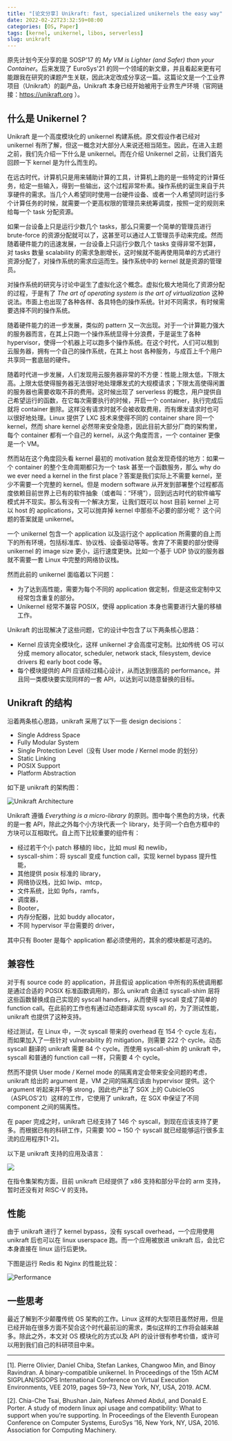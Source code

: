 ```yaml
---
title: "[论文分享] Unikraft: fast, specialized unikernels the easy way"
date: 2022-02-22T23:32:59+08:00
categories: [OS, Paper]
tags: [kernel, unikernel, libos, serverless]
slug: unikraft
---
```


原先计划今天分享的是 SOSP'17 的 *My VM is Lighter (and Safer) than your Container*。后来发现了 EuroSys'21 的同一个领域的新文章，并且看起来更有可能跟我在研究的课题产生关联，因此决定改成分享这一篇。这篇论文是一个工业界项目（Unikraft）的副产品，Unikraft 本身已经开始被用于业界生产环境（官网链接：https://unikraft.org ）。

## 什么是 Unikernel？

Unikraft 是一个高度模块化的 unikernel 构建系统。原文假设作者已经对 unikernel 有所了解，但这一概念对大部分人来说还相当陌生。因此，在进入主题之前，我们先介绍一下什么是 unikernel。而在介绍 Unikernel 之前，让我们首先回顾一下 kernel 是为什么而生的。

在远古时代，计算机只是用来辅助计算的工具，计算机上跑的是一些特定的计算任务，给定一些输入，得到一些输出，这个过程非常朴素。操作系统的诞生来自于共享硬件的需求。当几个人希望同时使用一台硬件设备、或者一个人希望同时运行多个计算任务的时候，就需要一个更高权限的管理员来统筹调度，按照一定的规则来给每一个 task 分配资源。

如果一台设备上只是运行少数几个 tasks，那么只需要一个简单的管理员进行 brute-force 的资源分配就可以了，这甚至可以通过人工管理员手动来完成。然而随着硬件能力的迅速发展，一台设备上只运行少数几个 tasks 变得非常不划算，对 tasks 数量 scalability 的需求急剧增长，这时候就不能再使用简单的方式进行资源分配了，对操作系统的需求应运而生。操作系统中的 kernel 就是资源的管理员。

对操作系统的研究与讨论中诞生了虚拟化这个概念。虚拟化极大地简化了资源分配的过程，于是有了 *The art of operating system is the art of virtualization* 这种说法。市面上也出现了各种各样、各具特色的操作系统。针对不同需求，有时候需要选择不同的操作系统。

随着硬件能力的进一步发展，类似的 pattern 又一次出现。对于一个计算能力强大的服务器而言，在其上只跑一个操作系统显得十分浪费，于是诞生了各种 hypervisor，使得一个机器上可以跑多个操作系统。在这个时代，人们可以租到云服务器，拥有一个自己的操作系统，在其上 host 各种服务，与成百上千个用户共享同一套底层的硬件。

随着时代进一步发展，人们发现用云服务器非常的不方便：性能上限太低，下限太高。上限太低使得服务器无法很好地处理爆发式的大规模请求；下限太高使得闲置的服务器也需要收取不菲的费用。这时候出现了 serverless 的概念，用户提供自己希望运行的函数，在它每次需要执行的时候，开启一个 container，执行完成后就将 container 删除。这样没有请求时就不会被收取费用，而有爆发请求时也可以很好地处理。Linux 提供了 LXC 技术来使得不同的 container share 同一个 kernel，然而 share kernel 必然带来安全隐患，因此目前大部分厂商的架构里，每个 container 都有一个自己的 kernel，从这个角度而言，一个 container 更像是一个 VM。

然而站在这个角度回头看 kernel 最初的 motivation 就会发现奇怪的地方：如果一个 container 的整个生命周期都只为一个 task 甚至一个函数服务，那么 why do we ever need a kernel in the first place？答案是我们实际上不需要 kernel，至少不需要一个完整的 kernel。但是 modern software 从开发到部署整个过程都高度依赖目前世界上已有的软件抽象（或者叫：“环境”），回到远古时代的软件编写模式并不现实。那么有没有一个解决方案，让我们既可以 host 目前 kernel 上可以 host 的 applications，又可以抛弃掉 kernel 中那些不必要的部分呢？ 这个问题的答案就是 unikernel。

一个 unikernel 包含一个 application 以及运行这个 application 所需要的自上而下的所有环境，包括标准库、协议栈、设备驱动等等。舍弃了不需要的部分使得 unikernel 的 image size 更小，运行速度更快。比如一个基于 UDP 协议的服务器就不需要一套 Linux 中完整的网络协议栈。

然而此前的 unikernel 面临着以下问题：

- 为了达到高性能，需要为每个不同的 application 做定制，但是这些定制中又经常包含重复的部分。
- Unikernel 经常不兼容 POSIX，使得 application 本身也需要进行大量的移植工作。

Unikraft 的出现解决了这些问题，它的设计中包含了以下两条核心思路：

- Kernel 应该完全模块化，这样 unikernel 才会高度可定制。比如传统 OS 可以分成 memory allocator, scheduler, network stack, filesystem, device drivers 和 early boot code 等。
- 每个模块提供的 API 应该经过精心设计，从而达到很高的 performance。并且同一类模块要实现同样的一套 API，以达到可以随意替换的目标。

## Unikraft 的结构

沿着两条核心思路，unikraft 采用了以下一些 design decisions：

- Single Address Space
- Fully Modular System
- Single Protection Level（没有 User mode / Kernel mode 的划分）
- Static Linking
- POSIX Support
- Platform Abstraction

如下是 unikraft 的架构图：

![Unikraft Architecture](arch.png)

Unikraft 遵循 *Everything is a micro-library* 的原则。图中每个黑色的方块，代表的是一套 API，除此之外每个小方块代表一个 library，处于同一个白色方框中的方块可以互相取代。自上而下比较重要的组件有：

- 经过若干个小 patch 移植的 libc，比如 musl 和 newlib，
- syscall-shim：将 syscall 变成 function call，实现 kernel bypass 提升性能，
- 其他提供 posix 标准的 library，
- 网络协议栈，比如 lwip、mtcp，
- 文件系统，比如 9pfs，ramfs，
- 调度器，
- Booter，
- 内存分配器，比如 buddy allocator，
- 不同 hypervisor 平台需要的 driver，

其中只有 Booter 是每个 application 都必须使用的，其余的模块都是可选的。

## 兼容性

对于有 source code 的 application，并且假设 application 中所有的系统调用都是通过合适的 POSIX 标准函数调用的，那么 unikraft 会通过 syscall-shim 层将这些函数替换成自己实现的 syscall handlers，从而使得 syscall 变成了简单的 function call。在此前的工作也有通过动态翻译实现 syscall 的，为了测试性能，unikraft 也提供了这种支持。

经过测试，在 Linux 中，一次 syscall 带来的 overhead 在 154 个 cycle 左右，而如果加入了一些针对 vulnerability 的 mitigation，则需要 222 个 cycle。动态 syscall 翻译的 unikraft 需要 84 个 cycle。而使用 syscall-shim 的 unikraft 中，syscall 和普通的 function call 一样，只需要 4 个 cycle。

然而不提供 User mode / Kernel mode 的隔离肯定会带来安全问题的考虑，unikraft 给出的 argument 是，VM 之间的隔离应该由 hypervisor 提供。这个 argument 听起来并不够 strong，因此也产出了 SGX 上的 CubicleOS（ASPLOS'21）这样的工作，它使用了 unikraft，在 SGX 中保证了不同 component 之间的隔离性。

在 paper 完成之时，unikraft 已经支持了 146 个 syscall，到现在应该支持了更多。而根据已有的科研工作，只需要 100 ~ 150 个 syscall 就已经能够运行很多主流的应用程序[1-2]。

以下是 unikraft 支持的应用及语言：

![](supported.png)

在指令集架构方面，目前 unikraft 已经提供了 x86 支持和部分平台的 arm 支持，暂时还没有对 RISC-V 的支持。

## 性能

由于 unikraft 进行了 kernel bypass，没有 syscall overhead，一个应用使用 unikraft 后也可以在 linux userspace 跑。而一个应用被放进 unikraft 后，会比它本身直接在 linux 运行后更快。

下图是运行 Redis 和 Nginx 的性能比较：

![Performance](perf.png)

## 一些思考

最近了解到不少颠覆传统 OS 架构的工作。Linux 这样的大型项目虽然好用，但是已经开始在很多方面不契合这个时代最前沿的需求，类似这样的工作将会越来越多。除此之外，本文对 OS 模块化的方式以及 API 的设计很有参考价值，或许可以用到我们自己的科研项目中来。

---

[1]. Pierre Olivier, Daniel Chiba, Stefan Lankes, Changwoo Min, and Binoy Ravindran. A binary-compatible unikernel. In Proceedings of the 15th ACM SIGPLAN/SIGOPS International Conference on Virtual Execution Environments, VEE 2019, pages 59–73, New York, NY, USA, 2019. ACM.

[2]. Chia-Che Tsai, Bhushan Jain, Nafees Ahmed Abdul, and Donald E. Porter. A study of modern linux api usage and compatibility: What to support when you’re supporting. In Proceedings of the Eleventh European Conference on Computer Systems, EuroSys ’16, New York, NY, USA, 2016. Association for Computing Machinery.


